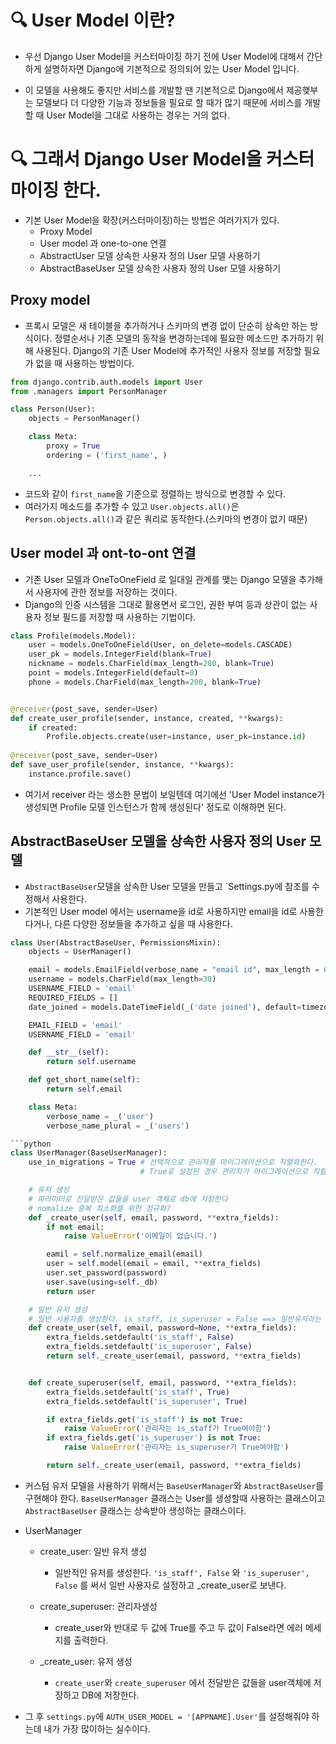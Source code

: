 # 🔍 User Model 이란?
* 우선 Django User Model을 커스터마이징 하기 전에 User Model에 대해서 간단하게 설명하자면 Django에 기본적으로 정의되어 있는 User Model 입니다.

* 이 모델을 사용해도 좋지만 서비스를 개발할 땐 기본적으로 Django에서 제공햊부는 모델보다 더 다양한 기능과 정보들을 필요로 할 때가 많기 때문에 서비스를 개발 할 때 User Model을 그대로 사용하는 경우는 거의 없다.


# 🔍 그래서 Django User Model을 커스터마이징 한다.
* 기본 User Model을 확장(커스터마이징)하는 방법은 여러가지가 있다.
    * Proxy Model
    * User model 과 one-to-one 연결
    * AbstractUser 모델 상속한 사용자 정의 User 모델 사용하기
    * AbstractBaseUser 모델 상속한 사용자 정의 User 모델 사용하기


## Proxy model
* 프록시 모델은 새 테이블을 추가하거나 스키마의 변경 없이 단순히 상속만 하는 방식이다. 정렬순서나 기존 모델의 동작을 변경하는데에 필요한 메소드만 추가하기 위해 사용된다. Django의 기존 User Model에 추가적인 사용자 정보를 저장할 필요가 없을 때 사용하는 방법이다.

```python
from django.contrib.auth.models import User
from .managers import PersonManager

class Person(User):
    objects = PersonManager()

    class Meta:
        proxy = True
        ordering = ('first_name', )

    ...
```
* 코드와 같이 `first_name`을 기준으로 정렬하는 방식으로 변경할 수 있다.
* 여러가지 메소드를 추가할 수 있고 `User.objects.all()`은 `Person.objects.all()`과 같은 쿼리로 동작한다.(스키마의 변경이 없기 때문)



## User model 과 ont-to-ont 연결

* 기존 User 모델과 OneToOneField 로 일대일 관계를 맺는 Django 모델을 추가해서 사용자에 관한 정보를 저장하는 것이다.
* Django의 인증 시스템을 그대로 활용면서 로그인, 권한 부여 등과 상관이 없는 사용자 정보 필드를 저장할 때 사용하는 기법이다.

```python
class Profile(models.Model):
    user = models.OneToOneField(User, on_delete=models.CASCADE)
    user_pk = models.IntegerField(blank=True)
    nickname = models.CharField(max_length=200, blank=True)
    point = models.IntegerField(default=0)
    phone = models.CharField(max_length=200, blank=True)


@receiver(post_save, sender=User)
def create_user_profile(sender, instance, created, **kwargs):
    if created:
        Profile.objects.create(user=instance, user_pk=instance.id)
    
@receiver(post_save, sender=User)
def save_user_profile(sender, instance, **kwargs):
    instance.profile.save()
```
* 여기서 receiver 라는 생소한 문법이 보일텐데 여기에선 'User Model instance가 생성되면 Profile 모델 인스턴스가 함께 생성된다' 정도로 이해하면 된다.


## AbstractBaseUser 모델을 상속한 사용자 정의 User 모델

* `AbstractBaseUser`모델을 상속한 User 모델을 만들고 `Settings.py에 참조를 수정해서 사용한다.
* 기본적인 User model 에서는 username을 id로 사용하지만 email을 id로 사용한다거나, 다른 다양한 정보들을 추가하고 싶을 때 사용한다.

```python
class User(AbstractBaseUser, PermissionsMixin):
    objects = UserManager()

    email = models.EmailField(verbose_name = "email id", max_length = 64, unique = True)
    username = models.CharField(max_length=30)
    USERNAME_FIELD = 'email'
    REQUIRED_FIELDS = []
    date_joined = models.DateTimeField(_('date joined'), default=timezone.now)

    EMAIL_FIELD = 'email'
    USERNAME_FIELD = 'email'

    def __str__(self):
        return self.username

    def get_short_name(self):
        return self.email

    class Meta:
        verbose_name = _('user')
        verbose_name_plural = _('users')

```python
class UserManager(BaseUserManager):
    use_in_migrations = True # 선택적으로 관리자를 마이그레이션으로 직렬화한다.
                             # True로 설정된 경우 관리자가 마이그레이션으로 직렬화되며...?

    # 유저 생성
    # 파라미터로 전달받은 값들을 user 객체로 db에 저장한다
    # nomalize 중복 최소화를 위한 정규화?
    def _create_user(self, email, password, **extra_fields):
        if not email:
            raise ValueError('이메일이 없습니다.')

        eamil = self.normalize_email(email)
        user = self.model(email = email, **extra_fields)
        user.set_password(password)
        user.save(using=self._db)
        return user

    # 일반 유저 생성
    # 일반 사용자를 생성한다. is_staff, is_superuser = False ==> 일반유저라는 뜻
    def create_user(self, email, password=None, **extra_fields):
        extra_fields.setdefault('is_staff', False)
        extra_fields.setdefault('is_superuser', False)
        return self._create_user(email, password, **extra_fields)


    def create_superuser(self, email, password, **extra_fields):
        extra_fields.setdefault('is_staff', True)
        extra_fields.setdefault('is_superuser', True)

        if extra_fields.get('is_staff') is not True:
            raise ValueError('관리자는 is_staff가 True여야함')
        if extra_fields.get('is_superuser') is not True:
            raise ValueError('관리자는 is_superuser가 True여야함')

        return self._create_user(email, password, **extra_fields)
```

* 커스텀 유저 모델을 사용하기 위해서는 `BaseUserManager`와 `AbstractBaseUser`를 구현해야 한다. `BaseUserManager` 클래스는 User를 생성할때 사용하는 클래스이고 `AbstractBaseUser` 클래스는 상속받아 생성하는 클래스이다.

* UserManager
    * create_user: 일반 유저 생성
        * 일반적인 유저를 생성한다.
        `'is_staff', False` 와
        `'is_superuser', False` 를 써서 일반 사용자로 설정하고 _create_user로 보낸다.

    * create_superuser: 관리자생성
        * create_user와 반대로 두 값에 True를 주고 두 값이 False라면 에러 메세지를 출력한다.

    * _create_user: 유저 생성
        * `create_user`와 `create_superuser` 에서 전달받은 값들을 user객체에 저장하고 DB에 저장한다.

* 그 후 `settings.py`에 `AUTH_USER_MODEL = '[APPNAME].User'`를 설정해줘야 하는데 내가 가장 많이하는 실수이다.